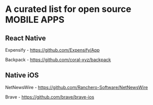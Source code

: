 # A curated list for open source MOBILE APPS

## React Native
Expensify - https://github.com/Expensify/App

Backpack - https://github.com/coral-xyz/backpack

## Native iOS
NetNewsWire - https://github.com/Ranchero-Software/NetNewsWire

Brave - https://github.com/brave/brave-ios
